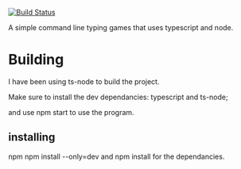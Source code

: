 [![Build Status](https://travis-ci.org/Scoombe/cmdTyping.svg?branch=typingVersion2)](https://travis-ci.org/Scoombe/cmdTyping)

 A simple command line typing games that uses typescript and node.



# Building
I have been using ts-node to build the project.

Make sure to install the dev dependancies: typescript and ts-node;

and use npm start to use the program.

## installing

npm npm install --only=dev and npm install for the dependancies.





